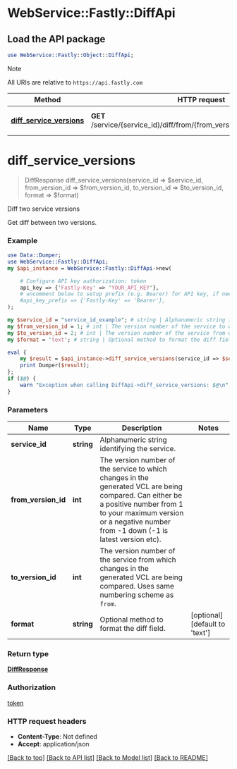 # WebService::Fastly::DiffApi

## Load the API package
```perl
use WebService::Fastly::Object::DiffApi;
```

> [!NOTE]
> All URIs are relative to `https://api.fastly.com`

Method | HTTP request | Description
------ | ------------ | -----------
[**diff_service_versions**](DiffApi.md#diff_service_versions) | **GET** /service/{service_id}/diff/from/{from_version_id}/to/{to_version_id} | Diff two service versions


# **diff_service_versions**
> DiffResponse diff_service_versions(service_id => $service_id, from_version_id => $from_version_id, to_version_id => $to_version_id, format => $format)

Diff two service versions

Get diff between two versions.

### Example
```perl
use Data::Dumper;
use WebService::Fastly::DiffApi;
my $api_instance = WebService::Fastly::DiffApi->new(

    # Configure API key authorization: token
    api_key => {'Fastly-Key' => 'YOUR_API_KEY'},
    # uncomment below to setup prefix (e.g. Bearer) for API key, if needed
    #api_key_prefix => {'Fastly-Key' => 'Bearer'},
);

my $service_id = "service_id_example"; # string | Alphanumeric string identifying the service.
my $from_version_id = 1; # int | The version number of the service to which changes in the generated VCL are being compared. Can either be a positive number from 1 to your maximum version or a negative number from -1 down (-1 is latest version etc).
my $to_version_id = 2; # int | The version number of the service from which changes in the generated VCL are being compared. Uses same numbering scheme as `from`.
my $format = 'text'; # string | Optional method to format the diff field.

eval {
    my $result = $api_instance->diff_service_versions(service_id => $service_id, from_version_id => $from_version_id, to_version_id => $to_version_id, format => $format);
    print Dumper($result);
};
if ($@) {
    warn "Exception when calling DiffApi->diff_service_versions: $@\n";
}
```

### Parameters

Name | Type | Description  | Notes
------------- | ------------- | ------------- | -------------
 **service_id** | **string**| Alphanumeric string identifying the service. | 
 **from_version_id** | **int**| The version number of the service to which changes in the generated VCL are being compared. Can either be a positive number from 1 to your maximum version or a negative number from -1 down (-1 is latest version etc). | 
 **to_version_id** | **int**| The version number of the service from which changes in the generated VCL are being compared. Uses same numbering scheme as `from`. | 
 **format** | **string**| Optional method to format the diff field. | [optional] [default to &#39;text&#39;]

### Return type

[**DiffResponse**](DiffResponse.md)

### Authorization

[token](../README.md#token)

### HTTP request headers

 - **Content-Type**: Not defined
 - **Accept**: application/json

[[Back to top]](#) [[Back to API list]](../README.md#documentation-for-api-endpoints) [[Back to Model list]](../README.md#documentation-for-models) [[Back to README]](../README.md)

